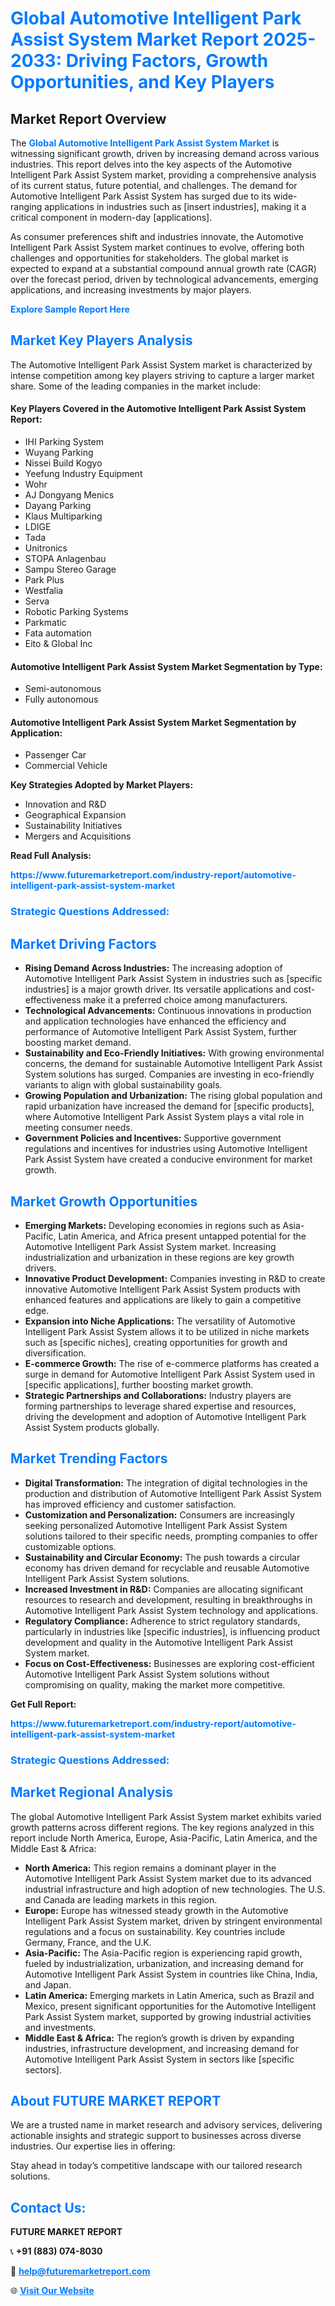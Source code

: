 <h1 style="color: #007BFF;">Global Automotive Intelligent Park Assist System Market Report 2025-2033: Driving Factors, Growth Opportunities, and Key Players</h1>

<section id="overview">
<h2>Market Report Overview</h2>
<p>The <a href="https://www.futuremarketreport.com/industry-report/automotive-intelligent-park-assist-system-market" style="color: #007BFF; text-decoration: none;"><strong>Global Automotive Intelligent Park Assist System Market</strong></a> is witnessing significant growth, driven by increasing demand across various industries. This report delves into the key aspects of the Automotive Intelligent Park Assist System market, providing a comprehensive analysis of its current status, future potential, and challenges. The demand for Automotive Intelligent Park Assist System has surged due to its wide-ranging applications in industries such as [insert industries], making it a critical component in modern-day [applications].</p>
<p>As consumer preferences shift and industries innovate, the Automotive Intelligent Park Assist System market continues to evolve, offering both challenges and opportunities for stakeholders. The global market is expected to expand at a substantial compound annual growth rate (CAGR) over the forecast period, driven by technological advancements, emerging applications, and increasing investments by major players.</p>
</section>

<section id="overview">
<p><a href="https://www.futuremarketreport.com/request-sample/reportId=48280" style="color: #007BFF; text-decoration: none;"><strong>Explore Sample Report Here</strong></a></p>
</section>

<section id="key-players">
<h2 style="color: #007BFF;">Market Key Players Analysis</h2>
<p>The Automotive Intelligent Park Assist System market is characterized by intense competition among key players striving to capture a larger market share. Some of the leading companies in the market include:</p>
<h4>Key Players Covered in the Automotive Intelligent Park Assist System Report:</h4>
<ul><li>IHI Parking System</li><li>Wuyang Parking</li><li>Nissei Build Kogyo</li><li>Yeefung Industry Equipment</li><li>Wohr</li><li>AJ Dongyang Menics</li><li>Dayang Parking</li><li>Klaus Multiparking</li><li>LDIGE</li><li>Tada</li><li>Unitronics</li><li>STOPA Anlagenbau</li><li>Sampu Stereo Garage</li><li>Park Plus</li><li>Westfalia</li><li>Serva</li><li>Robotic Parking Systems</li><li>Parkmatic</li><li>Fata automation</li><li>Eito &amp; Global Inc</li></ul>
<h4>Automotive Intelligent Park Assist System Market Segmentation by Type:</h4>
<ul><li>Semi-autonomous</li><li>Fully autonomous</li></ul>

<h4>Automotive Intelligent Park Assist System Market Segmentation by Application:</h4>
<ul><li>Passenger Car</li><li>Commercial Vehicle</li></ul>
<p><strong>Key Strategies Adopted by Market Players:</strong></p>
<ul>
<li>Innovation and R&D</li>
<li>Geographical Expansion</li>
<li>Sustainability Initiatives</li>
<li>Mergers and Acquisitions</li>
</ul>
</section>

<section>
<p><strong>Read Full Analysis: </strong></p><a href="https://www.futuremarketreport.com/industry-report/automotive-intelligent-park-assist-system-market" style="color: #007BFF; text-decoration: none;"><strong>https://www.futuremarketreport.com/industry-report/automotive-intelligent-park-assist-system-market</strong></a>
<h3 style="color: #007BFF;">Strategic Questions Addressed:</h3>
</section>

<section id="driving-factors">
<h2 style="color: #007BFF;">Market Driving Factors</h2>
<ul>
<li><strong>Rising Demand Across Industries:</strong> The increasing adoption of Automotive Intelligent Park Assist System in industries such as [specific industries] is a major growth driver. Its versatile applications and cost-effectiveness make it a preferred choice among manufacturers.</li>
<li><strong>Technological Advancements:</strong> Continuous innovations in production and application technologies have enhanced the efficiency and performance of Automotive Intelligent Park Assist System, further boosting market demand.</li>
<li><strong>Sustainability and Eco-Friendly Initiatives:</strong> With growing environmental concerns, the demand for sustainable Automotive Intelligent Park Assist System solutions has surged. Companies are investing in eco-friendly variants to align with global sustainability goals.</li>
<li><strong>Growing Population and Urbanization:</strong> The rising global population and rapid urbanization have increased the demand for [specific products], where Automotive Intelligent Park Assist System plays a vital role in meeting consumer needs.</li>
<li><strong>Government Policies and Incentives:</strong> Supportive government regulations and incentives for industries using Automotive Intelligent Park Assist System have created a conducive environment for market growth.</li>
</ul>
</section>

<section id="growth-opportunities">
<h2 style="color: #007BFF;">Market Growth Opportunities</h2>
<ul>
<li><strong>Emerging Markets:</strong> Developing economies in regions such as Asia-Pacific, Latin America, and Africa present untapped potential for the Automotive Intelligent Park Assist System market. Increasing industrialization and urbanization in these regions are key growth drivers.</li>
<li><strong>Innovative Product Development:</strong> Companies investing in R&D to create innovative Automotive Intelligent Park Assist System products with enhanced features and applications are likely to gain a competitive edge.</li>
<li><strong>Expansion into Niche Applications:</strong> The versatility of Automotive Intelligent Park Assist System allows it to be utilized in niche markets such as [specific niches], creating opportunities for growth and diversification.</li>
<li><strong>E-commerce Growth:</strong> The rise of e-commerce platforms has created a surge in demand for Automotive Intelligent Park Assist System used in [specific applications], further boosting market growth.</li>
<li><strong>Strategic Partnerships and Collaborations:</strong> Industry players are forming partnerships to leverage shared expertise and resources, driving the development and adoption of Automotive Intelligent Park Assist System products globally.</li>
</ul>
</section>

<section id="trending-factors">
<h2 style="color: #007BFF;">Market Trending Factors</h2>
<ul>
<li><strong>Digital Transformation:</strong> The integration of digital technologies in the production and distribution of Automotive Intelligent Park Assist System has improved efficiency and customer satisfaction.</li>
<li><strong>Customization and Personalization:</strong> Consumers are increasingly seeking personalized Automotive Intelligent Park Assist System solutions tailored to their specific needs, prompting companies to offer customizable options.</li>
<li><strong>Sustainability and Circular Economy:</strong> The push towards a circular economy has driven demand for recyclable and reusable Automotive Intelligent Park Assist System solutions.</li>
<li><strong>Increased Investment in R&D:</strong> Companies are allocating significant resources to research and development, resulting in breakthroughs in Automotive Intelligent Park Assist System technology and applications.</li>
<li><strong>Regulatory Compliance:</strong> Adherence to strict regulatory standards, particularly in industries like [specific industries], is influencing product development and quality in the Automotive Intelligent Park Assist System market.</li>
<li><strong>Focus on Cost-Effectiveness:</strong> Businesses are exploring cost-efficient Automotive Intelligent Park Assist System solutions without compromising on quality, making the market more competitive.</li>
</ul>
</section>

<section>
<p><strong>Get Full Report: </strong></p><a href="https://www.futuremarketreport.com/industry-report/automotive-intelligent-park-assist-system-market" style="color: #007BFF; text-decoration: none;"><strong>https://www.futuremarketreport.com/industry-report/automotive-intelligent-park-assist-system-market</strong></a>
<h3 style="color: #007BFF;">Strategic Questions Addressed:</h3>
</section>


<section id="regional-analysis">
<h2 style="color: #007BFF;">Market Regional Analysis</h2>
<p>The global Automotive Intelligent Park Assist System market exhibits varied growth patterns across different regions. The key regions analyzed in this report include North America, Europe, Asia-Pacific, Latin America, and the Middle East & Africa:</p>
<ul>
<li><strong>North America:</strong> This region remains a dominant player in the Automotive Intelligent Park Assist System market due to its advanced industrial infrastructure and high adoption of new technologies. The U.S. and Canada are leading markets in this region.</li>
<li><strong>Europe:</strong> Europe has witnessed steady growth in the Automotive Intelligent Park Assist System market, driven by stringent environmental regulations and a focus on sustainability. Key countries include Germany, France, and the U.K.</li>
<li><strong>Asia-Pacific:</strong> The Asia-Pacific region is experiencing rapid growth, fueled by industrialization, urbanization, and increasing demand for Automotive Intelligent Park Assist System in countries like China, India, and Japan.</li>
<li><strong>Latin America:</strong> Emerging markets in Latin America, such as Brazil and Mexico, present significant opportunities for the Automotive Intelligent Park Assist System market, supported by growing industrial activities and investments.</li>
<li><strong>Middle East & Africa:</strong> The region’s growth is driven by expanding industries, infrastructure development, and increasing demand for Automotive Intelligent Park Assist System in sectors like [specific sectors].</li>
</ul>
</section>

<footer>
<h2 style="color: #007BFF;">About FUTURE MARKET REPORT</h2>
<p>We are a trusted name in market research and advisory services, delivering actionable insights and strategic support to businesses across diverse industries. Our expertise lies in offering:</p>

<p>Stay ahead in today’s competitive landscape with our tailored research solutions.</p>

<h2 style="color: #007BFF;">Contact Us:</h2>
<p><strong>FUTURE MARKET REPORT</strong></p>
<p>📞 <strong>+91 (883) 074-8030</strong></p>
<p>📧 <strong><a href="mailto:help@futuremarketreport.com" style="color: #007BFF;">help@futuremarketreport.com</a></strong></p>
<p>🌐 <strong><a href="https://www.futuremarketreport.com/" style="color: #007BFF;">Visit Our Website</a></strong></p>
</footer>